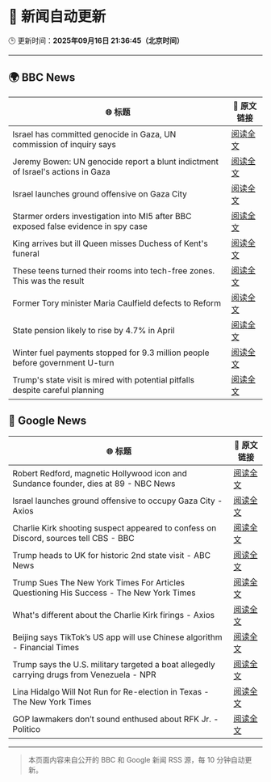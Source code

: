 # 🧠 新闻自动更新

🕒 更新时间：**2025年09月16日 21:36:45（北京时间）**

---

## 🌍 BBC News

| 🌐 标题 | 🔗 原文链接 |
|--------|-------------|
| Israel has committed genocide in Gaza, UN commission of inquiry says | [阅读全文](https://www.bbc.com/news/articles/c8641wv0n4go?at_medium=RSS&at_campaign=rss) |
| Jeremy Bowen: UN genocide report a blunt indictment of Israel's actions in Gaza | [阅读全文](https://www.bbc.com/news/articles/c0m4rxjppl8o?at_medium=RSS&at_campaign=rss) |
| Israel launches ground offensive on Gaza City | [阅读全文](https://www.bbc.com/news/articles/c749q1245pwo?at_medium=RSS&at_campaign=rss) |
| Starmer orders investigation into MI5 after BBC exposed false evidence in spy case | [阅读全文](https://www.bbc.com/news/articles/cn834zwe83lo?at_medium=RSS&at_campaign=rss) |
| King arrives but ill Queen misses Duchess of Kent's funeral | [阅读全文](https://www.bbc.com/news/articles/cpq5eynnn8ro?at_medium=RSS&at_campaign=rss) |
| These teens turned their rooms into tech-free zones. This was the result | [阅读全文](https://www.bbc.com/news/articles/c1lelqg0jy3o?at_medium=RSS&at_campaign=rss) |
| Former Tory minister Maria Caulfield defects to Reform | [阅读全文](https://www.bbc.com/news/articles/c1wg3zx4r0qo?at_medium=RSS&at_campaign=rss) |
| State pension likely to rise by 4.7% in April | [阅读全文](https://www.bbc.com/news/articles/c62lnzdndkeo?at_medium=RSS&at_campaign=rss) |
| Winter fuel payments stopped for 9.3 million people before government U-turn | [阅读全文](https://www.bbc.com/news/articles/cgrq5049j0yo?at_medium=RSS&at_campaign=rss) |
| Trump's state visit is mired with potential pitfalls despite careful planning | [阅读全文](https://www.bbc.com/news/articles/c4gw25w9841o?at_medium=RSS&at_campaign=rss) |

## 📰 Google News

| 🌐 标题 | 🔗 原文链接 |
|--------|-------------|
| Robert Redford, magnetic Hollywood icon and Sundance founder, dies at 89 - NBC News | [阅读全文](https://news.google.com/rss/articles/CBMiswFBVV95cUxNWENZVjBGQjlZZ0Y2UnRlbEFNa1AyZlZ5WGFQNngtLVlQM19yaEtYZ0RoNjM0d055R2doYmhIV3h1S2RFY2N6VWFUdTYtNFRScWpkWW5iSEVYbUdRbVRWYnlhbEdRRmU3R0dyUUUxNlBicG05SEMxS0owR0duSmxtN01SemtCMllSWW1INVE5YVRXR2tMMWxIdUVseHBsTy1HSHBnLVA5WGFGbGRUMGpxdFZSd9IBVEFVX3lxTFB1YWhtTEpsWDdjT0VIdjdMSjVqWnF0R1A0WHB2Z29rNEJ2TFg2X0RqazUzc3N3Z0dsZG0wV3o3Ny1rOHhhbk1QNTlkci1uS3k3eVFGcg?oc=5) |
| Israel launches ground offensive to occupy Gaza City - Axios | [阅读全文](https://news.google.com/rss/articles/CBMigwFBVV95cUxPNHBLcm1aT2xqWjh0Yi1Tay1GbGg2WU05bHhoS0VUU0pvYnB4elB4N01pUFNONUdwZHZ2NHJJQng4Tm5EWVFkVExOeXpacEppZXdTRTAwM2Q4RU1lVjl4X2R3YmNiYnJwa256UThlcW9WaVBiU1pkdHFQWGUzZ1c5RmR5QQ?oc=5) |
| Charlie Kirk shooting suspect appeared to confess on Discord, sources tell CBS - BBC | [阅读全文](https://news.google.com/rss/articles/CBMiWkFVX3lxTFBuQ0M5ZkRCaUdwTmZvSk5qeFR3Sndkby1hYm5EaFR5dVIxMDI4ZEo2OTQ1Mm9lMWNkcE8yRTc2VUx5Ql9qM2dZTW1uWEpoY1pCOEhrV2thRmp0QdIBX0FVX3lxTFBDbkNxNVpOSFhtaXp5YjAycnFObGxvM0JHZ09qV0lZRmFLMzZVaUZMNUg5Y0xwNTdLMmJHdjZtM0xKcnRWTUEwbXB1am5UMXd5V2JKQ3FBUG02S1hnUFI0?oc=5) |
| Trump heads to UK for historic 2nd state visit - ABC News | [阅读全文](https://news.google.com/rss/articles/CBMilAFBVV95cUxON2p2UktsMUlIYTc1MHhGLWhKQnhLd1RFWGN2MHFENkRrX0VacWhYVXh0VTg4aEdWV1JwZHFOeUk3MnBBb3Jpd3ZYbXg0Wk1wNnpSanFaTm1XZ1JYOEJsQ09yamp0STU1cDgxVV80NDhLVWJuRmVON3JuYXFYdFpUd0hxMnhzTXVHS0Y5ZFRZN3VqQnB20gGaAUFVX3lxTE5TUlBDSEFMejRSaVZoZFNrVVZWTTNKTnFqTDVBMThVOUVlOVIzamdIOUJkd2U0TkRMZm5zVzVzZE9kb3I4MVFmTFBVMVBFSUMzcVlvN1hFNkM3dzEyZjZETXJ0ajE2U18tNXF2ZDl0eHJ1cXc5MXJsa0xLODdVTVVUdWJwd3Vua3N3MVlocTliZnBHT2FlalE3ZHc?oc=5) |
| Trump Sues The New York Times For Articles Questioning His Success - The New York Times | [阅读全文](https://news.google.com/rss/articles/CBMiiwFBVV95cUxNVk1XUHJJQ3RjcjB2WVhSdlZFN1dGT3hfeHlmdTFwNUlUVzUyb0djVXRfSkowNzQtQklld0pfVlNBTWstMkN1VnZuUHFjWEdVTzNSSEYzcUNIVUgzTGl3a3lCMzFTUW5MNU5VUWlXNTVvaDBFUlEzZXM1ODd1QVk3dmcybE9udXN2T3d3?oc=5) |
| What's different about the Charlie Kirk firings - Axios | [阅读全文](https://news.google.com/rss/articles/CBMihwFBVV95cUxPWkcxS3k4T3pMNmlZSVVZeUdldXZyVXhZN013TTFyTzdqMkRhSGdMX29JVHZCNEVoVnhKLWNWM0lNWi1EYi1wYVY4OHBkTWNPOXZMd1RHMHlvajZXa0FpakgxVTAtRVE5bC1rblBzNFFic0t4Y09RdDB2bW8xR3BMYm1MdUlJdjQ?oc=5) |
| Beijing says TikTok’s US app will use Chinese algorithm - Financial Times | [阅读全文](https://news.google.com/rss/articles/CBMicEFVX3lxTFBZcmVTWWE5VnVTdVptX1ZkaTNadU9kM0J4NEhCNkRmTXBfWkdKTWhoOEJ3NGIydDBpektycEU2cWtvbHh3blM5eVNmVUpDSk5YTWN6SWdXdjVIeHQ3MmlQdGl1SUgya0ZiNldxcjd4SGc?oc=5) |
| Trump says the U.S. military targeted a boat allegedly carrying drugs from Venezuela - NPR | [阅读全文](https://news.google.com/rss/articles/CBMioAFBVV95cUxPWDEzVHQyc1RnaUNsY3BHWWh4V29nczRUOVB6QkRsemFnOGhwdG5LYkVSOTFRUkhleDVNaVppSjZYbzN5UW5NOUpnMkZUX0tNTjl0dmhwNG5uZ3dUNEpHaWwyYmxZX2tZT3pKWGthZnJHZ1oxbzVndUFiNEdoMHpyT3NYa2o5THNYdC1HY2E4ekJBX3RUS0lKcTFsOTVCVm5j?oc=5) |
| Lina Hidalgo Will Not Run for Re-election in Texas - The New York Times | [阅读全文](https://news.google.com/rss/articles/CBMihAFBVV95cUxPQWZRWThDei1qUmpxYmxDczExMHRhcGhDMzdkLVNUaFN0RkhLSXhLUW5JU0RfN0txZUIxTktHUUViX1RiSEc4TnVTUERfM3pwSU1Fek4yTjVNRnRVYXlkZ0lUQ05JRnVmbUhob05rWlJQRzVTckoxNnBSNnBoM1Q3VXBKWnM?oc=5) |
| GOP lawmakers don’t sound enthused about RFK Jr. - Politico | [阅读全文](https://news.google.com/rss/articles/CBMinAFBVV95cUxPRi1RR0lzbjZtVnhIRE03cUFzd2VwWlQ4M0ZOUThwSkFNZnV4NVhydWhlVVlfLUlDQ2g5QlBSN3dic21GdkVremJZdUk2V1dMd28wR1JfTjMzLWxPTlNWeDdaYnFNa0xwUGJXVDN4V0t2OTY3bXhEZlBYU1lwc1NJWHFNcTlLZkZBcWFhWWtKVDZKb1VXdGdBcDg5czY?oc=5) |

---
> 本页面内容来自公开的 BBC 和 Google 新闻 RSS 源，每 10 分钟自动更新。